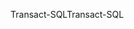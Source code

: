 <span data-ttu-id="4b4fb-101">Transact-SQL</span><span class="sxs-lookup"><span data-stu-id="4b4fb-101">Transact-SQL</span></span>